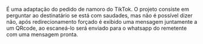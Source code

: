 É uma adaptação do pedido de namoro do TikTok. O projeto consiste em perguntar ao destinatário se está com saudades, mas não é possível dizer não, após redirecionamento forçado é exibido uma mensagem juntamente a um QRcode, ao escaneá-lo será enviado para o whatsapp do remetente com uma mensagem pronta.